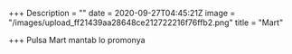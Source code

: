 +++
Description = ""
date = 2020-09-27T04:45:21Z
image = "/images/upload_ff21439aa28648ce212722216f76ffb2.png"
title = "Mart"

+++
Pulsa Mart mantab lo promonya